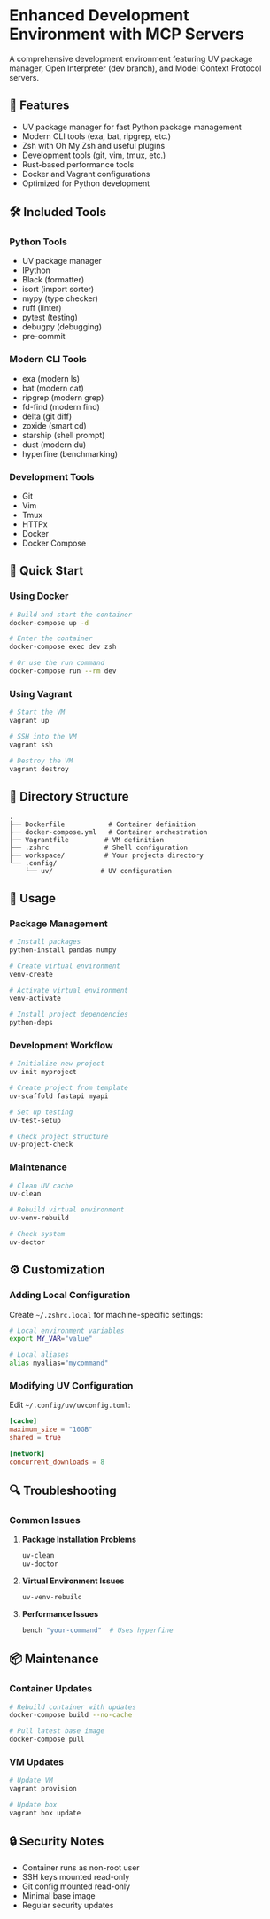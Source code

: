 # Enhanced Development Environment with MCP Servers

A comprehensive development environment featuring UV package manager, Open Interpreter (dev branch), and Model Context Protocol servers.

## 🚀 Features

- UV package manager for fast Python package management
- Modern CLI tools (exa, bat, ripgrep, etc.)
- Zsh with Oh My Zsh and useful plugins
- Development tools (git, vim, tmux, etc.)
- Rust-based performance tools
- Docker and Vagrant configurations
- Optimized for Python development

## 🛠️ Included Tools

### Python Tools
- UV package manager
- IPython
- Black (formatter)
- isort (import sorter)
- mypy (type checker)
- ruff (linter)
- pytest (testing)
- debugpy (debugging)
- pre-commit

### Modern CLI Tools
- exa (modern ls)
- bat (modern cat)
- ripgrep (modern grep)
- fd-find (modern find)
- delta (git diff)
- zoxide (smart cd)
- starship (shell prompt)
- dust (modern du)
- hyperfine (benchmarking)

### Development Tools
- Git
- Vim
- Tmux
- HTTPx
- Docker
- Docker Compose

## 🚀 Quick Start

### Using Docker

```bash
# Build and start the container
docker-compose up -d

# Enter the container
docker-compose exec dev zsh

# Or use the run command
docker-compose run --rm dev
```

### Using Vagrant

```bash
# Start the VM
vagrant up

# SSH into the VM
vagrant ssh

# Destroy the VM
vagrant destroy
```

## 📁 Directory Structure

```
.
├── Dockerfile           # Container definition
├── docker-compose.yml   # Container orchestration
├── Vagrantfile         # VM definition
├── .zshrc              # Shell configuration
├── workspace/          # Your projects directory
└── .config/
    └── uv/            # UV configuration
```

## 🔧 Usage

### Package Management

```bash
# Install packages
python-install pandas numpy

# Create virtual environment
venv-create

# Activate virtual environment
venv-activate

# Install project dependencies
python-deps
```

### Development Workflow

```bash
# Initialize new project
uv-init myproject

# Create project from template
uv-scaffold fastapi myapi

# Set up testing
uv-test-setup

# Check project structure
uv-project-check
```

### Maintenance

```bash
# Clean UV cache
uv-clean

# Rebuild virtual environment
uv-venv-rebuild

# Check system
uv-doctor
```

## ⚙️ Customization

### Adding Local Configuration

Create `~/.zshrc.local` for machine-specific settings:

```bash
# Local environment variables
export MY_VAR="value"

# Local aliases
alias myalias="mycommand"
```

### Modifying UV Configuration

Edit `~/.config/uv/uvconfig.toml`:

```toml
[cache]
maximum_size = "10GB"
shared = true

[network]
concurrent_downloads = 8
```

## 🔍 Troubleshooting

### Common Issues

1. **Package Installation Problems**
   ```bash
   uv-clean
   uv-doctor
   ```

2. **Virtual Environment Issues**
   ```bash
   uv-venv-rebuild
   ```

3. **Performance Issues**
   ```bash
   bench "your-command"  # Uses hyperfine
   ```

## 📦 Maintenance

### Container Updates

```bash
# Rebuild container with updates
docker-compose build --no-cache

# Pull latest base image
docker-compose pull
```

### VM Updates

```bash
# Update VM
vagrant provision

# Update box
vagrant box update
```

## 🔒 Security Notes

- Container runs as non-root user
- SSH keys mounted read-only
- Git config mounted read-only
- Minimal base image
- Regular security updates